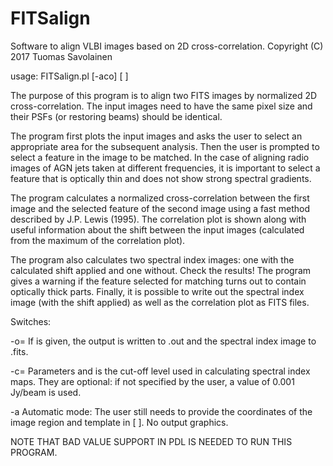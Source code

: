# FITSalign
Software to align VLBI images based on 2D cross-correlation.
Copyright (C) 2017 Tuomas Savolainen


usage: FITSalign.pl [-aco] <image1> <image2> [<x1> <y1> <x2> <y2>
                     <xtemp1> <ytemp1> <xtemp2> <ytemp2>] 

The purpose of this program is to align two FITS images 
by normalized 2D cross-correlation. The input images need to 
have the same pixel size and their PSFs (or restoring beams) 
should be identical. 

The program first plots the input images and asks the user
to select an appropriate area for the subsequent analysis.
Then the user is prompted to select a feature in the image to be 
matched. In the case of aligning radio images of AGN jets taken at 
different frequencies, it is important to select a feature 
that is optically thin and does not show strong spectral gradients. 
 
The program calculates a normalized cross-correlation between the 
first image and the selected feature of the second image using a 
fast method described by J.P. Lewis (1995). The correlation plot is 
shown along with useful information about the shift between the 
input images (calculated from the maximum of the correlation plot).  

The program also calculates two spectral index images: one 
with the calculated shift applied and one without. Check the 
results! The program gives a warning if the feature selected 
for matching turns out to contain optically thick parts. Finally, it 
is possible to write out the spectral index image (with the shift 
applied) as well as the correlation plot as FITS files.

Switches:

  -o=<outfile>   If <outfile> is given, the output is written to 
                 <outfile>.out and the spectral index image to 
                 <outfile>.fits.  

  -c=<icut>      Parameters <icut> and is the cut-off level used 
                 in calculating spectral index maps. They are 
                 optional: if not specified by the user, a value 
                 of 0.001 Jy/beam is used. 

  -a             Automatic mode: The user still needs to provide the 
                 coordinates of the image region and template in 
                 [<x1> <y1> <x2> <y2> <xtemp1> <ytemp1> <xtemp2> <ytemp2>]. 
                 No output graphics.

NOTE THAT BAD VALUE SUPPORT IN PDL IS NEEDED TO RUN THIS 
PROGRAM.

